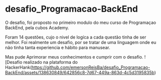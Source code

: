 # desafio_Programacao-BackEnd

O desafio, foi proposto no primeiro modulo do meu curso de Programaçao BackEnd, pela cubos Academy. 

Foram 14 questões, cujo o nivel de logíca a cada questão tinha de ser melhor.
Foi realmente um desafio, por se tratar de uma linguagem onde eu não tinha tanta experiencia e hábito para manusear. 

Mas pude Aprimorar meus conhecimentos e cumprir com o desafio. 
![Desafio realizado na plataforma do HackerHank(https://github.com/emersonReisBa/desafio_Programacao-BackEnd/assets/138630849/642856c8-7d67-449a-863d-4c5d3195835b)
